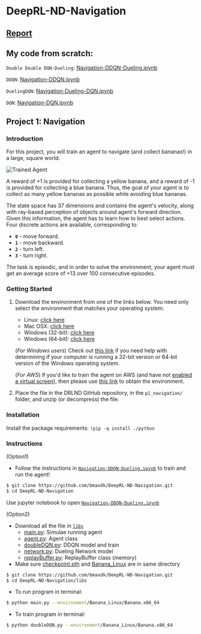 # DeepRL-ND-Navigation
## [Report](https://github.com/bmaxdk/DeepRL-ND-Navigation/blob/main/Report.pdf)

## My code from scratch:

`Double Double DQN-Dueling`: [Navigation-DDQN-Dueling.ipynb](https://github.com/bmaxdk/DeepRL-ND-Navigation/blob/main/Navigation-DDQN-Dueling.ipynb)

`DDQN`: [Navigation-DDQN.ipynb](https://github.com/bmaxdk/DeepRL-ND-Navigation/blob/main/other/DDQN/Navigation-DDQN.ipynb)

`DuelingDQN`: [Navigation-Dueling-DQN.ipynb](https://github.com/bmaxdk/DeepRL-ND-Navigation/blob/main/other/DuelingDQN/Navigation-Dueling-DQN.ipynb)

`DQN`: [Navigation-DQN.ipynb](https://github.com/bmaxdk/DeepRL-ND-Navigation/blob/main/other/DQN/Navigation-DQN.ipynb)

[//]: # (Image References)

[image1]: https://github.com/bmaxdk/DeepRL-ND-Navigation/blob/main/video/DQN.gif "Trained Agent"

## Project 1: Navigation
### Introduction

For this project, you will train an agent to navigate (and collect bananas!) in a large, square world.  

![Trained Agent][image1]

A reward of +1 is provided for collecting a yellow banana, and a reward of -1 is provided for collecting a blue banana.  Thus, the goal of your agent is to collect as many yellow bananas as possible while avoiding blue bananas.  

The state space has 37 dimensions and contains the agent's velocity, along with ray-based perception of objects around agent's forward direction.  Given this information, the agent has to learn how to best select actions.  Four discrete actions are available, corresponding to:
- **`0`** - move forward.
- **`1`** - move backward.
- **`2`** - turn left.
- **`3`** - turn right.

The task is episodic, and in order to solve the environment, your agent must get an average score of +13 over 100 consecutive episodes.

### Getting Started

1. Download the environment from one of the links below.  You need only select the environment that matches your operating system:
    - Linux: [click here](https://s3-us-west-1.amazonaws.com/udacity-drlnd/P1/Banana/Banana_Linux.zip)
    - Mac OSX: [click here](https://s3-us-west-1.amazonaws.com/udacity-drlnd/P1/Banana/Banana.app.zip)
    - Windows (32-bit): [click here](https://s3-us-west-1.amazonaws.com/udacity-drlnd/P1/Banana/Banana_Windows_x86.zip)
    - Windows (64-bit): [click here](https://s3-us-west-1.amazonaws.com/udacity-drlnd/P1/Banana/Banana_Windows_x86_64.zip)
    
    (_For Windows users_) Check out [this link](https://support.microsoft.com/en-us/help/827218/how-to-determine-whether-a-computer-is-running-a-32-bit-version-or-64) if you need help with determining if your computer is running a 32-bit version or 64-bit version of the Windows operating system.

    (_For AWS_) If you'd like to train the agent on AWS (and have not [enabled a virtual screen](https://github.com/Unity-Technologies/ml-agents/blob/master/docs/Training-on-Amazon-Web-Service.md)), then please use [this link](https://s3-us-west-1.amazonaws.com/udacity-drlnd/P1/Banana/Banana_Linux_NoVis.zip) to obtain the environment.

2. Place the file in the DRLND GitHub repository, in the `p1_navigation/` folder, and unzip (or decompress) the file. 

### Installation
Install the package requirements:
``!pip -q install ./python``

### Instructions
(Option1)
* Follow the instructions in [`Navigation-DDQN-Dueling.ipynb`](https://github.com/bmaxdk/DeepRL-ND-Navigation/blob/main/Navigation-DDQN-Dueling.ipynb) to train and run the agent!
```bash
$ git clone https://github.com/bmaxdk/DeepRL-ND-Navigation.git
$ cd DeepRL-ND-Navigation
```
Use jupyter notebook to open [`Navigation-DDQN-Dueling.ipynb`](https://github.com/bmaxdk/DeepRL-ND-Navigation/blob/main/Navigation-DDQN-Dueling.ipynb)

(Option2)
* Download all the file in [`libs`](https://github.com/bmaxdk/DeepRL-ND-Navigation/tree/main/libs)
    - [main.py](https://github.com/bmaxdk/DeepRL-ND-Navigation/blob/main/libs/main.py): Simulae running agent
    - [agent.py](https://github.com/bmaxdk/DeepRL-ND-Navigation/blob/main/libs/agent.py): Agent class
    - [doubleDQN.py](https://github.com/bmaxdk/DeepRL-ND-Navigation/blob/main/libs/doubleDQN.py): DDQN model and train
    - [network.py](https://github.com/bmaxdk/DeepRL-ND-Navigation/blob/main/libs/network.py): Dueling Network model
    - [replayBuffer.py](https://github.com/bmaxdk/DeepRL-ND-Navigation/blob/main/libs/replayBuffer.py): ReplayBuffer class (memory)
* Make sure [checkpoint.pth](https://github.com/bmaxdk/DeepRL-ND-Navigation/blob/main/libs/checkpoint.pth) and [Banana_Linux](https://github.com/bmaxdk/DeepRL-ND-Navigation/tree/main/libs/Banana_Linux) are in same directory

```bash
$ git clone https://github.com/bmaxdk/DeepRL-ND-Navigation.git
$ cd DeepRL-ND-Navigation/libs
```

* To run program in terminal:
```bash
$ python main.py --environment/Banana_Linux/Banana.x86_64 
```
* To train program in terminal:
```bash
$ python doubleDQN.py --environment/Banana_Linux/Banana.x86_64
```


<!-- ### (Optional) Challenge: Learning from Pixels

After you have successfully completed the project, if you're looking for an additional challenge, you have come to the right place!  In the project, your agent learned from information such as its velocity, along with ray-based perception of objects around its forward direction.  A more challenging task would be to learn directly from pixels!

To solve this harder task, you'll need to download a new Unity environment.  This environment is almost identical to the project environment, where the only difference is that the state is an 84 x 84 RGB image, corresponding to the agent's first-person view.  (**Note**: Udacity students should not submit a project with this new environment.)

You need only select the environment that matches your operating system:
- Linux: [click here](https://s3-us-west-1.amazonaws.com/udacity-drlnd/P1/Banana/VisualBanana_Linux.zip)
- Mac OSX: [click here](https://s3-us-west-1.amazonaws.com/udacity-drlnd/P1/Banana/VisualBanana.app.zip)
- Windows (32-bit): [click here](https://s3-us-west-1.amazonaws.com/udacity-drlnd/P1/Banana/VisualBanana_Windows_x86.zip)
- Windows (64-bit): [click here](https://s3-us-west-1.amazonaws.com/udacity-drlnd/P1/Banana/VisualBanana_Windows_x86_64.zip)

Then, place the file in the `p1_navigation/` folder in the DRLND GitHub repository, and unzip (or decompress) the file.  Next, open `Navigation_Pixels.ipynb` and follow the instructions to learn how to use the Python API to control the agent.

(_For AWS_) If you'd like to train the agent on AWS, you must follow the instructions to [set up X Server](https://github.com/Unity-Technologies/ml-agents/blob/master/docs/Training-on-Amazon-Web-Service.md), and then download the environment for the **Linux** operating system above. -->
